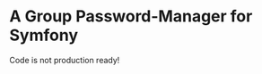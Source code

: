 A Group Password-Manager for Symfony
====================================

Code is not production ready!
